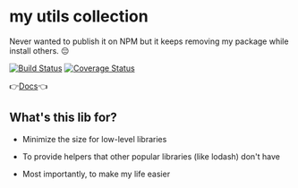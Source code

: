 # my utils collection

Never wanted to publish it on NPM but it keeps removing my package while install others. 😔

[![Build Status](https://travis-ci.org/noru/utils.svg?branch=master)](https://travis-ci.org/noru/utils)
[![Coverage Status](https://coveralls.io/repos/github/noru/utils/badge.svg?branch=master)](https://coveralls.io/github/noru/utils?branch=master)

👉[Docs](https://noru.github.io/utils/)👈

## What's this lib for?

- Minimize the size for low-level libraries

- To provide helpers that other popular libraries (like lodash) don't have

- Most importantly, to make my life easier
